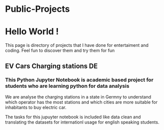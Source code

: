 # Public-Projects


<h1> Hello World ! </h1>
<p>This page is directory of projects that I have done for entertaiment and coding. Feel fun to discover them and try them for fun</p>


<h2> EV Cars Charging stations DE </h2>
<h3> This Python Jupyter Notebook is academic based project for students who are learning python for data analysis </h3>

<p> We are analyse the charging stations in a state in Germny to understand which operator has the most stations and which cities are more suitable for inhabitants to buy electric car.</p>
<p> The tasks for this jupuyter notebook is included like data clean and translating the datasets for internationl usage for english speaking students.</p>
